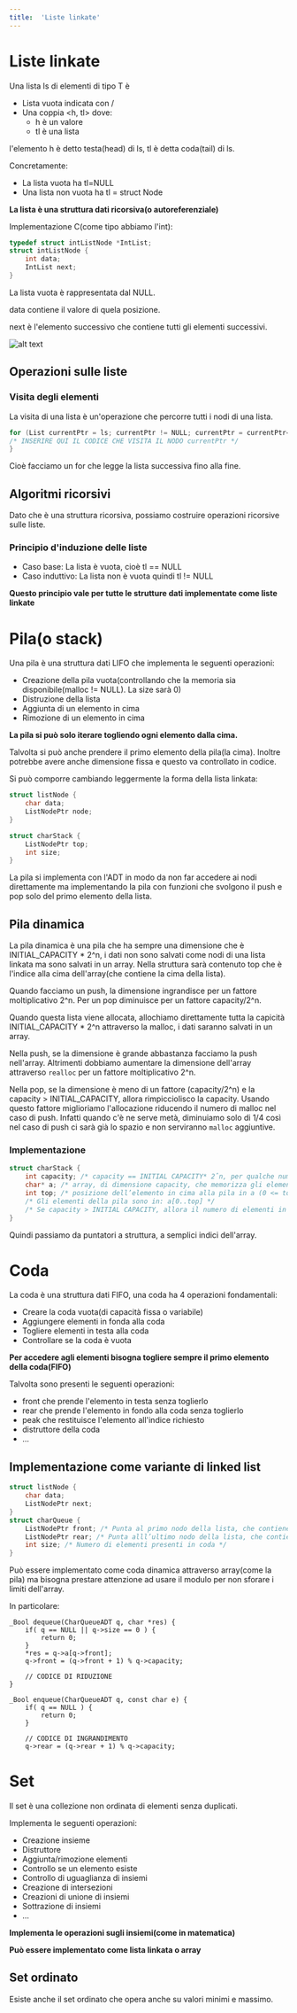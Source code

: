 ```yaml
---
title:  'Liste linkate'
---
```


# Liste linkate

Una lista ls di elementi di tipo T è 
- Lista vuota indicata con /
- Una coppia <h, tl> dove:
    - h è un valore
    - tl è una lista

l'elemento h è detto testa(head) di ls, tl è detta coda(tail) di ls.

Concretamente:

- La lista vuota ha tl=NULL
- Una lista non vuota ha tl = struct Node

**La lista è una struttura dati ricorsiva(o autoreferenziale)**

Implementazione C(come tipo abbiamo l'int):

```c
typedef struct intListNode *IntList;
struct intListNode {
    int data;
    IntList next;
}
```

La lista vuota è rappresentata dal NULL.

data contiene il valore di quela posizione.

next è l'elemento successivo che contiene tutti gli elementi successivi.

![alt text](image-5.png)

## Operazioni sulle liste

### Visita degli elementi

La visita di una lista è un'operazione che percorre tutti i nodi di una lista.

```c
for (List currentPtr = ls; currentPtr != NULL; currentPtr = currentPtr−>next) {
/* INSERIRE QUI IL CODICE CHE VISITA IL NODO currentPtr */
}
```

Cioè facciamo un for che legge la lista successiva fino alla fine.

## Algoritmi ricorsivi

Dato che è una struttura ricorsiva, possiamo costruire operazioni ricorsive sulle liste.

### Principio d'induzione delle liste

- Caso base: La lista è vuota, cioè tl == NULL
- Caso induttivo: La lista non è vuota quindi tl != NULL

**Questo principio vale per tutte le strutture dati implementate come liste linkate**

# Pila(o stack)

Una pila è una struttura dati LIFO che implementa le seguenti operazioni:

- Creazione della pila vuota(controllando che la memoria sia disponibile(malloc != NULL). La size sarà 0)
- Distruzione della lista
- Aggiunta di un elemento in cima
- Rimozione di un elemento in cima

**La pila si può solo iterare togliendo ogni elemento dalla cima.**

Talvolta si può anche prendere il primo elemento della pila(la cima). Inoltre potrebbe avere anche dimensione fissa e questo va controllato in codice.

Si può comporre cambiando leggermente la forma della lista linkata:

```c
struct listNode {
    char data;
    ListNodePtr node;
}

struct charStack {
    ListNodePtr top;
    int size;
}
```

La pila si implementa con l'ADT in modo da non far accedere ai nodi direttamente ma implementando la pila con funzioni che svolgono il push e pop solo del primo elemento della lista.

## Pila dinamica

La pila dinamica è una pila che ha sempre una dimensione che è INITIAL_CAPACITY * 2^n, i dati non sono salvati come nodi di una lista linkata ma sono salvati in un array. Nella struttura sarà contenuto top che è l'indice alla cima dell'array(che contiene la cima della lista).

Quando facciamo un push, la dimensione ingrandisce per un fattore moltiplicativo 2^n. Per un pop diminuisce per un fattore capacity/2^n.

Quando questa lista viene allocata, allochiamo direttamente tutta la capicità INITIAL_CAPACITY * 2^n attraverso la malloc, i dati saranno salvati in un array.

Nella push, se la dimensione è grande abbastanza facciamo la push nell'array. Altrimenti dobbiamo aumentare la dimensione dell'array attraverso `realloc` per un fattore moltiplicativo 2^n.

Nella pop, se la dimensione è meno di un fattore (capacity/2^n) e la capacity > INITIAL_CAPACITY, allora rimpicciolisco la capacity. Usando questo fattore miglioriamo l'allocazione riducendo il numero di malloc nel caso di push. Infatti quando c'è ne serve metà, diminuiamo solo di 1/4 così nel caso di push ci sarà già lo spazio e non serviranno `malloc` aggiuntive.

### Implementazione

```c
struct charStack {
    int capacity; /* capacity == INITIAL CAPACITY* 2ˆn, per qualche numero naturale n >= 1 */
    char* a; /* array, di dimensione capacity, che memorizza gli elementi presenti nella pila */
    int top; /* posizione dell’elemento in cima alla pila in a (0 <= top <= capacity−1, se top = −1 allora la pila e‘ vuota) */
    /* Gli elementi della pila sono in: a[0..top] */
    /* Se capacity > INITIAL CAPACITY, allora il numero di elementi in coda e‘ >= capacity/4 */
}
```

Quindi passiamo da puntatori a struttura, a semplici indici dell'array.

# Coda

La coda è una struttura dati FIFO, una coda ha 4 operazioni fondamentali:

- Creare la coda vuota(di capacità fissa o variabile)
- Aggiungere elementi in fonda alla coda
- Togliere elementi in testa alla coda
- Controllare se la coda è vuota

**Per accedere agli elementi bisogna togliere sempre il primo elemento della coda(FIFO)**

Talvolta sono presenti le seguenti operazioni:

- front che prende l'elemento in testa senza toglierlo
- rear che prende l'elemento in fondo alla coda senza toglierlo
- peak che restituisce l'elemento all'indice richiesto
- distruttore della coda
- ...

## Implementazione come variante di linked list

```c
struct listNode {
    char data;
    ListNodePtr next;
}
struct charQueue {
    ListNodePtr front; /* Punta al primo nodo della lista, che contiene l’elemento in testa alla coda, se la coda e‘ vuota vale NULL */
    ListNodePtr rear; /* Punta alll’ultimo nodo della lista, che contiene l’elemento in fondo alla coda, se la coda e‘ vuota vale NULL */
    int size; /* Numero di elementi presenti in coda */
}
```

Può essere implementato come coda dinamica attraverso array(come la pila) ma bisogna prestare attenzione ad usare il modulo per non sforare i limiti dell'array.

In particolare:

```
_Bool dequeue(CharQueueADT q, char *res) {
    if( q == NULL || q->size == 0 ) {
        return 0;
    }
    *res = q->a[q->front];
    q->front = (q->front + 1) % q->capacity;

    // CODICE DI RIDUZIONE
}
```

```
_Bool enqueue(CharQueueADT q, const char e) {
    if( q == NULL ) {
        return 0;
    }

    // CODICE DI INGRANDIMENTO
    q->rear = (q->rear + 1) % q->capacity;
```

# Set

Il set è una collezione non ordinata di elementi senza duplicati.

Implementa le seguenti operazioni:

- Creazione insieme
- Distruttore
- Aggiunta/rimozione elementi
- Controllo se un elemento esiste
- Controllo di uguaglianza di insiemi
- Creazione di intersezioni
- Creazioni di unione di insiemi
- Sottrazione di insiemi
- ...

**Implementa le operazioni sugli insiemi(come in matematica)**

**Può essere implementato come lista linkata o array**

## Set ordinato

Esiste anche il set ordinato che opera anche su valori minimi e massimo.

